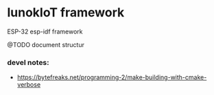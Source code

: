# lunokIoT framework
ESP-32 esp-idf framework

@TODO document structur
### devel notes:
* https://bytefreaks.net/programming-2/make-building-with-cmake-verbose
